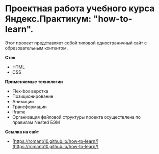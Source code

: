 # Проектная работа учебного курса Яндекс.Практикум: "how-to-learn".
Этот прооект представляет собой типовой одностраничный сайт с образовательным контентом.

**Стэк**
* HTML
* CSS

**Применяемые технологии**
* Flex-box верстка
* Позиционирование
* Анимации
* Трансформации
* iframe
* Организация файловой структуры проекта осуществлена по правилам Nested БЭМ

**Ссылка на сайт**
* [https://romanb10.github.io/how-to-learn/](https://romanb10.github.io/how-to-learn/)
